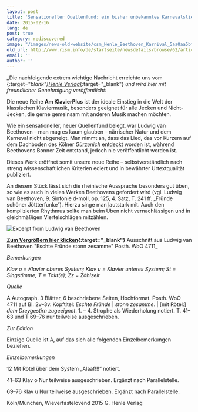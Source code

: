 ```yaml
---
layout: post
title: 'Sensationeller Quellenfund: ein bisher unbekanntes Karnevalslied von Beethoven!'
date: 2015-02-16
lang: de
post: true
category: rediscovered
image: "/images/news-old-website/csm_Henle_Beethoven_Karnival_5aa0aa5bff.jpg"
old_url: http://www.rism.info/de/startseite/newsdetails/browse/62/article/64/sensational-new-source-a-previously-unknown-carnival-song-by-beethoven.html
email: ''
author: ''
---
```


_Die nachfolgende extrem wichtige Nachricht erreichte uns vom [](http://www.henle.de/blog/de/2015/02/12/narrische-beethovenquelle-entdeckt/#more-4378){:target="_blank"}_[_Henle Verlag_](http://www.henle.de/blog/de/2015/02/12/narrische-beethovenquelle-entdeckt/){:target="_blank"} _und wird hier mit freundlicher Genehmigung veröffentlicht:_

Die neue Reihe **Am KlavierPlus** ist der ideale Einstieg in die Welt der klassischen Klaviermusik, besonders geeignet für alle Jecken und Nicht-Jecken, die gerne gemeinsam mit anderen Musik machen möchten.

Wie ein sensationeller, neuer Quellenfund belegt, war Ludwig van Beethoven – man mag es kaum glauben – närrischer Natur und dem Karneval nicht abgeneigt. Man nimmt an, dass das Lied, das vor Kurzem auf dem Dachboden des Kölner _[Gürzenich](http://www.koelnkongress.de/wDeutsch/locations/guerzenich/historie.php)_ entdeckt worden ist, während Beethovens Bonner Zeit entstand, jedoch nie veröffentlicht worden ist.

Dieses Werk eröffnet somit unsere neue Reihe – selbstverständlich nach streng wissenschaftlichen Kriterien ediert und in bewährter Urtextqualität publiziert.

An diesem Stück lässt sich die rheinische Aussprache besonders gut üben, so wie es auch in vielen Werken Beethovens gefordert wird (vgl. Ludwig van Beethoven, 9. Sinfonie d-moll, op. 125, 4. Satz, T. 241 ff. „Fründe schöner Jöttterfunke“). Hierzu singe man lautstark mit. Auch den komplizierten Rhythmus sollte man beim Üben nicht vernachlässigen und in gleichmäßigen Viertelschlägen mitzählen.


![Excerpt from Ludwig van Beethoven](http://www.henle.de/blog/en/files/2015/02/Posth.-WoO-4711.jpg)


**[Zum Vergrößern hier klicken](http://www.henle.de/blog/en/files/2015/02/Posth.-WoO-4711.jpg){:target="_blank"}**
Ausschnitt aus Ludwig van Beethoven "Eschte Fründe stonn zesamme" Posth. WoO 4711_

_Bemerkungen_

_Klav o = Klavier oberes System; Klav u = Klavier unteres System; St = Singstimme; T = Takt(e); Zz = Zählzeit_

_Quelle_

A Autograph. 3 Blätter, 6 beschriebene Seiten, Hochformat. Posth. WoO 4711 auf Bl. 2v–3v. Kopftitel: _Eschte Fründe_ | _stonn zesamme_. | [mit Rötel:] _dem Dreygestirn zugeeignet_. 1. – 4. Strophe als Wiederholung notiert. T. 41–63 und T 69–76 nur teilweise ausgeschrieben.

_Zur Edition_

Einzige Quelle ist A, auf das sich alle folgenden Einzelbemerkungen beziehen.

_Einzelbemerkungen_

12  Mit Rötel über dem System „Alaaf!!!“ notiert.

41–63 Klav o Nur teilweise ausgeschrieben. Ergänzt nach Parallelstelle.

69–76 Klav u Nur teilweise ausgeschrieben. Ergänzt nach Parallelstelle.


Köln/München, Wieverfastelovend 2015
G. Henle Verlag

